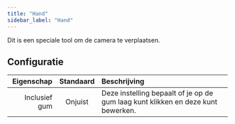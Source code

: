 ```yaml
---
title: "Hand"
sidebar_label: "Hand"
---
```



Dit is een speciale tool om de camera te verplaatsen.

## Configuratie

|    Eigenschap | Standaard | Beschrijving                                                                     |
| -------------:|:---------:|:-------------------------------------------------------------------------------- |
| Inclusief gum |  Onjuist  | Deze instelling bepaalt of je op de gum laag kunt klikken en deze kunt bewerken. |
